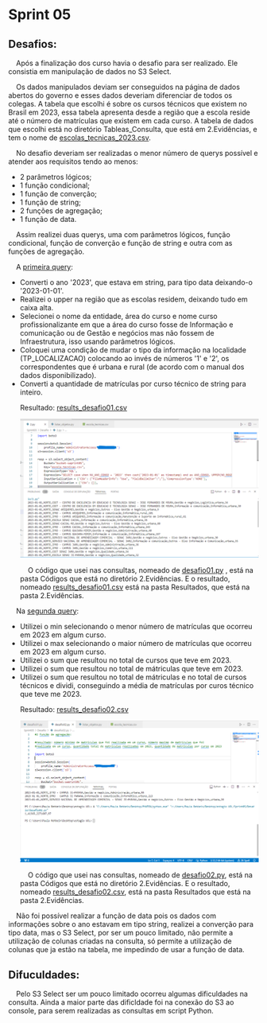 # Sprint 05
## Desafios:
&nbsp;&nbsp;&nbsp; Após a finalização dos curso havia o desafio para ser realizado. Ele consistia em manipulação de dados no S3 Select. <p>
&nbsp;&nbsp;&nbsp; Os dados manipulados deviam ser conseguidos na página de dados abertos do governo e esses dados deveriam diferenciar de todos os colegas. A tabela que escolhi é sobre os cursos técnicos que existem no Brasil em 2023, essa tabela apresenta desde a região que a escola reside até o número de matrículas que existem em cada curso. A tabela de dados que escolhi está no diretório Tableas_Consulta, que está em 2.Evidências, e tem o nome de [escolas_tecnicas_2023.csv](https://raw.githubusercontent.com/rehbeinp/EstagioC_UOL/main/Sprint05/2.Evid%C3%AAncias/Tabela_Consulta/escolas_tecnicas_2023.csv?token=GHSAT0AAAAAACUKM6G2HTHMBSPJBAW6RKDOZURLRIA). <p>
&nbsp;&nbsp;&nbsp; No desafio deveriam ser realizadas o menor número de querys possível e atender aos requisitos tendo ao menos:
* 2 parâmetros lógicos;
* 1 função condicional;
* 1 função de converção;
* 1 função de string;
* 2 funções de agregação;
* 1 função de data.
<p>
&nbsp;&nbsp;&nbsp; Assim realizei duas querys, uma com parâmetros lógicos, função condicional, função de converção e função de string e outra com as funções de agregação. <p> 

&nbsp;&nbsp;&nbsp; A [primeira query](https://github.com/rehbeinp/EstagioC_UOL/blob/main/Sprint05/2.Evid%C3%AAncias/C%C3%B3digos/desafio01.py):
- Converti o ano '2023', que estava em string, para tipo data deixando-o '2023-01-01'.
- Realizei o upper na região que as escolas residem, deixando tudo em caixa alta.
- Selecionei o nome da entidade, área do curso e nome curso profissionalizante em que a área do curso fosse de Informação e comunicação ou de Gestão e negócios mas não fossem de Infraestrutura, isso usando parâmetros lógicos.
- Coloquei uma condição de mudar o tipo da informação na localidade (TP_LOCALIZACAO) colocando ao invés de números '1' e '2', os correspondentes que é urbana e rural (de acordo com o manual dos dados disponibilizado).
- Converti a quantidade de matrículas por curso técnico de string para inteiro. <p>
Resultado: [results_desafio01.csv](https://github.com/rehbeinp/EstagioC_UOL/blob/main/Sprint05/2.Evid%C3%AAncias/Resultados/results_desafio01.csv) <p>
<img src=../imgs/img_desafio01.png width=600> <p>
&nbsp;&nbsp;&nbsp; O código que usei nas consultas, nomeado de [desafio01.py](https://github.com/rehbeinp/EstagioC_UOL/blob/main/Sprint05/2.Evid%C3%AAncias/C%C3%B3digos/desafio01.py) , está na pasta Códigos que está no diretório 2.Evidências. E o resultado, nomeado  [results_desafio01.csv](https://github.com/rehbeinp/EstagioC_UOL/blob/main/Sprint05/2.Evid%C3%AAncias/Resultados/results_desafio01.csv) está na pasta Resultados, que está na pasta 2.Evidências.

<p>

&nbsp;&nbsp;&nbsp; Na [segunda query](https://github.com/rehbeinp/EstagioC_UOL/blob/main/Sprint05/2.Evid%C3%AAncias/C%C3%B3digos/desafio02.py): <p>
- Utilizei o min selecionando o menor número de matrículas que ocorreu em 2023 em algum curso.
- Utilizei o max selecionando o maior número de matrículas que ocorreu em 2023 em algum curso.
- Utilizei o sum que resultou no total de cursos que teve em 2023.
- Utilizei o sum que resultou no total de mátriculas que teve em 2023.
- Utilizei o sum que resultou no total de mátriculas e no total de cursos técnicos e dividi, conseguindo a média de matrículas por curos técnico que teve me 2023.<p>
Resultado: [results_desafio02.csv](https://github.com/rehbeinp/EstagioC_UOL/blob/main/Sprint05/2.Evid%C3%AAncias/Resultados/results_desafio02.csv) <p>
<img src=../imgs/img_desafio02.png width=600> <p>
&nbsp;&nbsp;&nbsp; O código que usei nas consultas, nomeado de [desafio02.py](https://github.com/rehbeinp/EstagioC_UOL/blob/main/Sprint05/2.Evid%C3%AAncias/C%C3%B3digos/desafio02.py), está na pasta Códigos que está no diretório 2.Evidências. E o resultado, nomeado [results_desafio02.csv](https://github.com/rehbeinp/EstagioC_UOL/blob/main/Sprint05/2.Evid%C3%AAncias/Resultados/results_desafio02.csv), está na pasta Resultados que está na pasta 2.Evidências. 

&nbsp;&nbsp;&nbsp; Não foi possível realizar a função de data pois os dados com informações sobre o ano estavam em tipo string, realizei a converção para tipo data, mas o S3 Select, por ser um pouco limitado, não permite a utilização de colunas criadas na consulta, só permite a utilização de colunas que ja estão na tabela, me impedindo de usar a função de data.


## Difuculdades:
&nbsp;&nbsp;&nbsp; Pelo S3 Select ser um pouco limitado ocorreu algumas dificuldades na consulta. Ainda a maior parte das dificldade foi na conexão do S3 ao console, para serem realizadas as consultas em script Python.